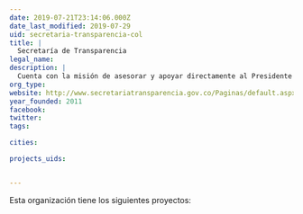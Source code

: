 ```yaml
---
date: 2019-07-21T23:14:06.000Z
date_last_modified: 2019-07-29
uid: secretaria-transparencia-col
title: |
  Secretaría de Transparencia
legal_name: 
description: |
  Cuenta con la misión de asesorar y apoyar directamente al Presidente en el diseño de una Política Integral de Transparencia y Lucha contra la Corrupción y coordinar su implementación.
org_type: 
website: http://www.secretariatransparencia.gov.co/Paginas/default.aspx
year_founded: 2011
facebook: 
twitter: 
tags:

cities: 

projects_uids:


---
```


Esta organización tiene los siguientes proyectos:


